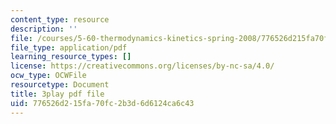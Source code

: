 ```yaml
---
content_type: resource
description: ''
file: /courses/5-60-thermodynamics-kinetics-spring-2008/776526d215fa70fc2b3d6d6124ca6c43_oKwGNgCTd-Q.pdf
file_type: application/pdf
learning_resource_types: []
license: https://creativecommons.org/licenses/by-nc-sa/4.0/
ocw_type: OCWFile
resourcetype: Document
title: 3play pdf file
uid: 776526d2-15fa-70fc-2b3d-6d6124ca6c43
---
```

